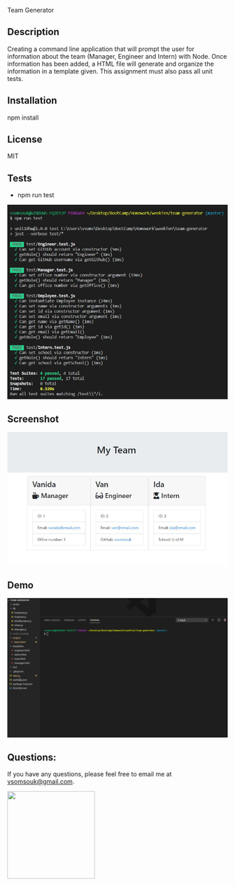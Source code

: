 Team Generator

## Description
Creating a command line application that will prompt the user for information about the team (Manager, Engineer and Intern) with Node. Once information has been added, a HTML file will generate and organize the information in a template given. This assignment must also pass all unit tests.


## Installation
npm install


## License
MIT

## Tests
* npm run test
<img src="./assets/test.JPG">

## Screenshot
<img src="./assets/team.JPG">

## Demo
<img src="./assets/demo.gif">

## Questions:
If you have any questions, please feel free to email me at vsomsouk@gmail.com.

<img src="./src/bioimg.jpg" width="200" height="200">

